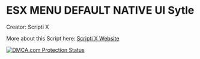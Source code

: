 # ESX MENU DEFAULT NATIVE UI Sytle
 Creator: Scripti X
 
 More about this Script here: [Scripti X Website]()


<a href="//www.dmca.com/Protection/Status.aspx?ID=a83af0fd-d092-4df3-8016-3200f3e46c32" title="DMCA.com Protection Status" class="dmca-badge"> <img src ="https://images.dmca.com/Badges/dmca-badge-w250-5x1-01.png?ID=a83af0fd-d092-4df3-8016-3200f3e46c32"  alt="DMCA.com Protection Status" /></a> 
 
